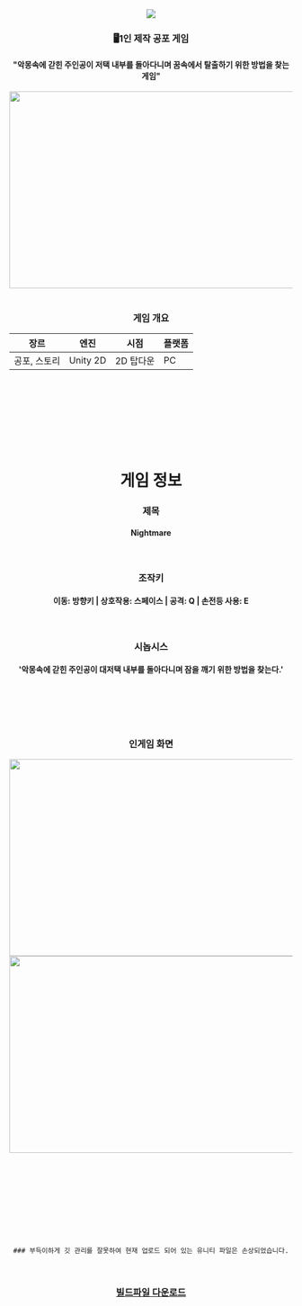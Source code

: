 <div align=center>
	<img src="https://capsule-render.vercel.app/api?type=waving&color=auto&height=200&section=header&text=Nightmare&fontSize=90" />	
</div>

<div align="center">

### 🖥1인 제작 공포 게임 
#### "악몽속에 갇힌 주인공이 저택 내부를 돌아다니며 꿈속에서 탈출하기 위한 방법을 찾는 게임"

  <img src="https://user-images.githubusercontent.com/105810571/217477751-fa1b3ccc-b124-4562-8cc2-d9f3f57c31bc.png" width="650" height="350"/>  
  
  <br/>
  <br/>
  
  ### 게임 개요
  
|장르|엔진|시점|플랫폼|
|---|---|---|---|
|공포, 스토리|Unity 2D|2D 탑다운|PC|

  <br/><br/><br/><br/><br/><br/><br/>
  
  
  
  # 게임 정보
  
  
  ### 제목
  
  #### Nightmare
  
  <br/>
  
  ### 조작키
  
  #### 이동: 방향키 | 상호작용: 스페이스 | 공격: Q | 손전등 사용: E
  
  <br/>
  
  ### 시놉시스
  
  #### '악몽속에 갇힌 주인공이 대저택 내부를 돌아다니며 잠을 깨기 위한 방법을 찾는다.'
  
<br/>
  <br/>
  <br/>
  <br/>
  
### 인게임 화면
  <img src="https://user-images.githubusercontent.com/105810571/217478634-0fe245af-ac71-4bf3-9a14-82fbda3108ad.png" width="650" height="350"/>
  <img src="https://user-images.githubusercontent.com/105810571/217478823-810365a6-9cfb-48ad-b912-7d30d24e6344.png" width="650" height="350"/>
  
<br/><br/><br/><br/><br/><br/><br/><br/>

	### 부득이하게 깃 관리를 잘못하여 현재 업로드 되어 있는 유니티 파일은 손상되었습니다.
<br/>
	
### [빌드파일 다운로드](https://drive.google.com/file/d/1DG6m6gWlm79Tgdy95ALvPglvqj9pGABj/view?usp=sharing)
	

	
</div>
